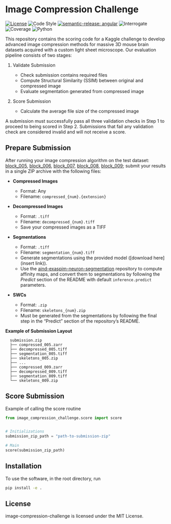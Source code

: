 # Image Compression Challenge

[![License](https://img.shields.io/badge/license-MIT-brightgreen)](LICENSE)
![Code Style](https://img.shields.io/badge/code%20style-black-black)
[![semantic-release: angular](https://img.shields.io/badge/semantic--release-angular-e10079?logo=semantic-release)](https://github.com/semantic-release/semantic-release)
![Interrogate](https://img.shields.io/badge/interrogate-100.0%25-brightgreen)
![Coverage](https://img.shields.io/badge/coverage-100%25-brightgreen)
![Python](https://img.shields.io/badge/python->=3.10-blue?logo=python)

This repository contains the scoring code for a Kaggle challenge to develop advanced image compression methods for massive 3D mouse brain datasets acquired with a custom light sheet microscope. Our evaluation pipeline consists of two stages:

1. Validate Submission  
   - Check submission contains required files  
   - Compute Structural Similarity (SSIM) between original and compressed image  
   - Evaluate segmentation generated from compressed image  

2. Score Submission  
   - Calculate the average file size of the compressed image  

A submission must successfully pass all three validation checks in Step 1 to proceed to being scored in Step 2. Submissions that fail any validation check are considered invalid and will not receive a score.

## Prepare Submission

After running your image compression algorithm on the test dataset: [block_005](https://open.quiltdata.com/b/aind-benchmark-data/tree/3d-image-compression/blocks/block_005/), [block_006](https://open.quiltdata.com/b/aind-benchmark-data/tree/3d-image-compression/blocks/block_006/), [block_007](https://open.quiltdata.com/b/aind-benchmark-data/tree/3d-image-compression/blocks/block_007/), [block_008](https://open.quiltdata.com/b/aind-benchmark-data/tree/3d-image-compression/blocks/block_008/), [block_009](https://open.quiltdata.com/b/aind-benchmark-data/tree/3d-image-compression/blocks/block_009/); submit your results in a single ZIP archive with the following files:

- **Compressed Images**
  - Format: Any
  - Filename: `compressed_{num}.{extension}`

- **Decompressed Images**
  - Format: `.tiff`
  - Filename: `decompressed_{num}.tiff`
  - Save your compressed images as a TIFF

- **Segmentations**
  - Format: `.tiff`
  - Filename: `segmentation_{num}.tiff`
  - Generate segmentations using the provided model ([download here](insert link)).  
  - Use the [aind-exaspim-neuron-segmentation](https://github.com/AllenNeuralDynamics/aind-exaspim-neuron-segmentation) repository to compute affinity maps, and convert them to segmentations by following the *Predict* section of the README with default `inference.predict` parameters.

- **SWCs**
  - Format: `.zip`
  - Filename: `skeletons_{num}.zip`
  - Must be generated from the segmentations by following the final step in the “Predict” section of the repository’s README.


**Example of Submission Layout**
```text
  submission.zip
  ├── compressed_005.zarr
  ├── decompressed_005.tiff
  ├── segmentation_005.tiff
  ├── skeletons_005.zip
  ├── ...
  ├── compressed_009.zarr
  ├── decompressed_009.tiff
  ├── segmentation_009.tiff
  └── skeletons_009.zip
```

## Score Submission
Example of calling the score routine

```python
from image_compression_challenge.score import score


# Initializations
submission_zip_path = "path-to-submission-zip"

# Main
score(submission_zip_path)

```


## Installation
To use the software, in the root directory, run
```bash
pip install -e .
```

## License
image-compression-challenge is licensed under the MIT License.
